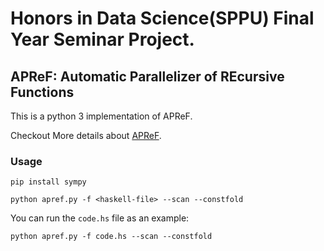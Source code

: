 # Honors in Data Science(SPPU) Final Year Seminar Project.
## APReF: Automatic Parallelizer of REcursive Functions

This is a python 3 implementation of APReF.

Checkout More details about [APReF](https://github.com/rcorcs/apref/tree/master).

### Usage

```
pip install sympy 
```
```
python apref.py -f <haskell-file> --scan --constfold
```
You can run the `code.hs` file as an example:
```
python apref.py -f code.hs --scan --constfold
```
